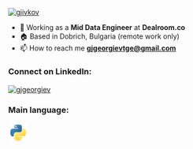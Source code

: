 <p align="left"> <a href="https://github.com/ryo-ma/github-profile-trophy"><img src="https://github-profile-trophy.vercel.app/?username=gjivkov&theme=onedark" alt="gjivkov" /></a> </p>

- 🔭 Working as a **Mid Data Engineer** at **Dealroom.co** 
- 🏠 Based in Dobrich, Bulgaria (remote work only)
- 📫 How to reach me **gjgeorgievtge@gmail.com**

<h3 align="left">Connect on LinkedIn:</h3>
<p align="left">
<a href="https://linkedin.com/in/gjgeorgiev" target="blank"><img align="center" src="https://raw.githubusercontent.com/rahuldkjain/github-profile-readme-generator/master/src/images/icons/Social/linked-in-alt.svg" alt="gjgeorgiev" height="30" width="40" /></a>
</p>

<h3 align="left">Main language:</h3>
<p align="left"> <img src="https://raw.githubusercontent.com/devicons/devicon/master/icons/python/python-original.svg" alt="python" width="40" height="40"/> </a> </p>
